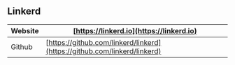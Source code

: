


## Linkerd

|  Website| [https://linkerd.io](https://linkerd.io) |  
|--|--|
| Github | [https://github.com/linkerd/linkerd](https://github.com/linkerd/linkerd) |



<!--stackedit_data:
eyJoaXN0b3J5IjpbLTYzODAxNzY1MywzNjM0NzA0MzldfQ==
-->